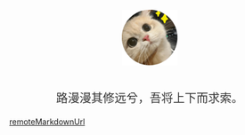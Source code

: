 <img
src="./assets/images/logo/logo.webp"
style="display: block; width: 100px; margin: auto; margin-bottom: 3em"
/>
<p style="text-align: center; font-size: 1.5em; color: #333;">
路漫漫其修远兮，吾将上下而求索。
</p>

[remoteMarkdownUrl](https://raw.githubusercontent.com/zhangjinzhepro/blog/master/docs/_navbar.md)



